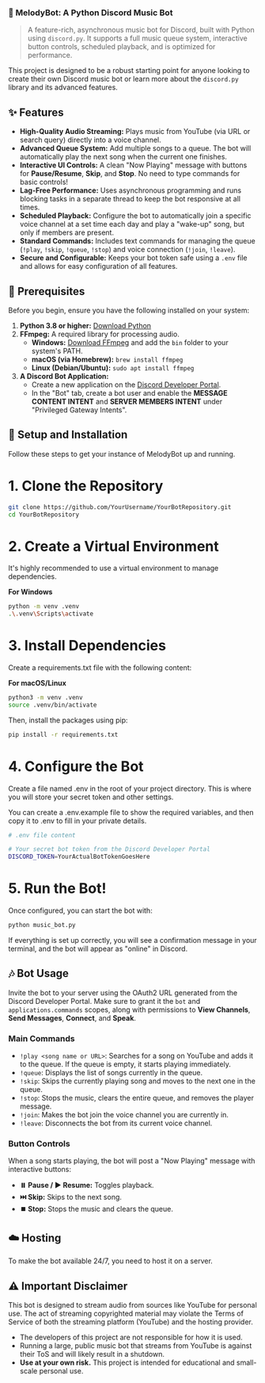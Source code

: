 ### 🎵 MelodyBot: A Python Discord Music Bot

> A feature-rich, asynchronous music bot for Discord, built with Python using `discord.py`. It supports a full music queue system, interactive button controls, scheduled playback, and is optimized for performance.

This project is designed to be a robust starting point for anyone looking to create their own Discord music bot or learn more about the `discord.py` library and its advanced features.

## ✨ Features

- **High-Quality Audio Streaming:** Plays music from YouTube (via URL or search query) directly into a voice channel.
- **Advanced Queue System:** Add multiple songs to a queue. The bot will automatically play the next song when the current one finishes.
- **Interactive UI Controls:** A clean "Now Playing" message with buttons for **Pause/Resume**, **Skip**, and **Stop**. No need to type commands for basic controls!
- **Lag-Free Performance:** Uses asynchronous programming and runs blocking tasks in a separate thread to keep the bot responsive at all times.
- **Scheduled Playback:** Configure the bot to automatically join a specific voice channel at a set time each day and play a "wake-up" song, but only if members are present.
- **Standard Commands:** Includes text commands for managing the queue (`!play`, `!skip`, `!queue`, `!stop`) and voice connection (`!join`, `!leave`).
- **Secure and Configurable:** Keeps your bot token safe using a `.env` file and allows for easy configuration of all features.

## 🔧 Prerequisites

Before you begin, ensure you have the following installed on your system:

1.  **Python 3.8 or higher:** [Download Python](https://www.python.org/downloads/)
2.  **FFmpeg:** A required library for processing audio.
    -   **Windows:** [Download FFmpeg](https://ffmpeg.org/download.html) and add the `bin` folder to your system's PATH.
    -   **macOS (via Homebrew):** `brew install ffmpeg`
    -   **Linux (Debian/Ubuntu):** `sudo apt install ffmpeg`
3.  **A Discord Bot Application:**
    -   Create a new application on the [Discord Developer Portal](https://discord.com/developers/applications).
    -   In the "Bot" tab, create a bot user and enable the **MESSAGE CONTENT INTENT** and **SERVER MEMBERS INTENT** under "Privileged Gateway Intents".

## 🚀 Setup and Installation

Follow these steps to get your instance of MelodyBot up and running.

# 1. Clone the Repository
```bash
git clone https://github.com/YourUsername/YourBotRepository.git
cd YourBotRepository
```

# 2. Create a Virtual Environment

It's highly recommended to use a virtual environment to manage dependencies.

**For Windows**
```bash
python -m venv .venv
.\.venv\Scripts\activate
```

# 3. Install Dependencies

Create a requirements.txt file with the following content:

**For macOS/Linux**
```bash
python3 -m venv .venv
source .venv/bin/activate
```

Then, install the packages using pip:
```bash
pip install -r requirements.txt
```

# 4. Configure the Bot

Create a file named .env in the root of your project directory. This is where you will store your secret token and other settings.

You can create a .env.example file to show the required variables, and then copy it to .env to fill in your private details.
```bash
# .env file content

# Your secret bot token from the Discord Developer Portal
DISCORD_TOKEN=YourActualBotTokenGoesHere
```

# 5. Run the Bot!
Once configured, you can start the bot with:
```bash
python music_bot.py
```
If everything is set up correctly, you will see a confirmation message in your terminal, and the bot will appear as "online" in Discord.

## 🎶 Bot Usage

Invite the bot to your server using the OAuth2 URL generated from the Discord Developer Portal. Make sure to grant it the `bot` and `applications.commands` scopes, along with permissions to **View Channels**, **Send Messages**, **Connect**, and **Speak**.

### Main Commands
-   `!play <song name or URL>`: Searches for a song on YouTube and adds it to the queue. If the queue is empty, it starts playing immediately.
-   `!queue`: Displays the list of songs currently in the queue.
-   `!skip`: Skips the currently playing song and moves to the next one in the queue.
-   `!stop`: Stops the music, clears the entire queue, and removes the player message.
-   `!join`: Makes the bot join the voice channel you are currently in.
-   `!leave`: Disconnects the bot from its current voice channel.

### Button Controls
When a song starts playing, the bot will post a "Now Playing" message with interactive buttons:
-   **⏸️ Pause / ▶️ Resume:** Toggles playback.
-   **⏭️ Skip:** Skips to the next song.
-   **⏹️ Stop:** Stops the music and clears the queue.

## ☁️ Hosting

To make the bot available 24/7, you need to host it on a server.

## ⚠️ Important Disclaimer

This bot is designed to stream audio from sources like YouTube for personal use. The act of streaming copyrighted material may violate the Terms of Service of both the streaming platform (YouTube) and the hosting provider.

-   The developers of this project are not responsible for how it is used.
-   Running a large, public music bot that streams from YouTube is against their ToS and will likely result in a shutdown.
-   **Use at your own risk.** This project is intended for educational and small-scale personal use.
